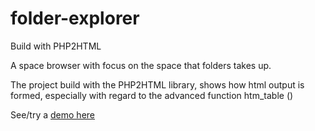 # folder-explorer
Build with PHP2HTML

A space browser with focus on the space that folders takes up.

The project build with the PHP2HTML library, shows how html output is formed, especially with regard to the advanced function htm_table ()

See/try a [demo here](https://ev-soft.work/fe/folder-explorer.php)

